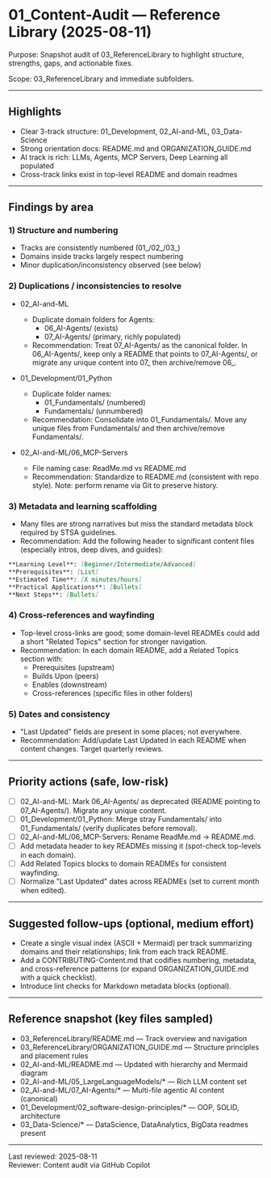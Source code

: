 # 01_Content-Audit — Reference Library (2025-08-11)

Purpose: Snapshot audit of 03_ReferenceLibrary to highlight structure, strengths, gaps, and actionable fixes.

Scope: 03_ReferenceLibrary and immediate subfolders.

---

## Highlights

- Clear 3-track structure: 01_Development, 02_AI-and-ML, 03_Data-Science
- Strong orientation docs: README.md and ORGANIZATION_GUIDE.md
- AI track is rich: LLMs, Agents, MCP Servers, Deep Learning all populated
- Cross-track links exist in top-level README and domain readmes

---

## Findings by area

### 1) Structure and numbering

- Tracks are consistently numbered (01_/02_/03_)
- Domains inside tracks largely respect numbering
- Minor duplication/inconsistency observed (see below)

### 2) Duplications / inconsistencies to resolve

- 02_AI-and-ML
  - Duplicate domain folders for Agents:
    - 06_AI-Agents/ (exists)
    - 07_AI-Agents/ (primary, richly populated)
  - Recommendation: Treat 07_AI-Agents/ as the canonical folder. In 06_AI-Agents/, keep only a README that points to 07_AI-Agents/, or migrate any unique content into 07_ then archive/remove 06_.

- 01_Development/01_Python
  - Duplicate folder names:
    - 01_Fundamentals/ (numbered)
    - Fundamentals/ (unnumbered)
  - Recommendation: Consolidate into 01_Fundamentals/. Move any unique files from Fundamentals/ and then archive/remove Fundamentals/.

- 02_AI-and-ML/06_MCP-Servers
  - File naming case: ReadMe.md vs README.md
  - Recommendation: Standardize to README.md (consistent with repo style). Note: perform rename via Git to preserve history.

### 3) Metadata and learning scaffolding

- Many files are strong narratives but miss the standard metadata block required by STSA guidelines.
- Recommendation: Add the following header to significant content files (especially intros, deep dives, and guides):

```markdown
**Learning Level**: [Beginner/Intermediate/Advanced]
**Prerequisites**: [List]
**Estimated Time**: [X minutes/hours]
**Practical Applications**: [Bullets]
**Next Steps**: [Bullets]
```

### 4) Cross-references and wayfinding

- Top-level cross-links are good; some domain-level READMEs could add a short "Related Topics" section for stronger navigation.
- Recommendation: In each domain README, add a Related Topics section with:
  - Prerequisites (upstream)
  - Builds Upon (peers)
  - Enables (downstream)
  - Cross-references (specific files in other folders)

### 5) Dates and consistency

- "Last Updated" fields are present in some places; not everywhere.
- Recommendation: Add/update Last Updated in each README when content changes. Target quarterly reviews.

---

## Priority actions (safe, low-risk)

- [ ] 02_AI-and-ML: Mark 06_AI-Agents/ as deprecated (README pointing to 07_AI-Agents/). Migrate any unique content.
- [ ] 01_Development/01_Python: Merge stray Fundamentals/ into 01_Fundamentals/ (verify duplicates before removal).
- [ ] 02_AI-and-ML/06_MCP-Servers: Rename ReadMe.md → README.md.
- [ ] Add metadata header to key READMEs missing it (spot-check top-levels in each domain).
- [ ] Add Related Topics blocks to domain READMEs for consistent wayfinding.
- [ ] Normalize "Last Updated" dates across READMEs (set to current month when edited).

---

## Suggested follow-ups (optional, medium effort)

- Create a single visual index (ASCII + Mermaid) per track summarizing domains and their relationships; link from each track README.
- Add a CONTRIBUTING-Content.md that codifies numbering, metadata, and cross-reference patterns (or expand ORGANIZATION_GUIDE.md with a quick checklist).
- Introduce lint checks for Markdown metadata blocks (optional).

---

## Reference snapshot (key files sampled)

- 03_ReferenceLibrary/README.md — Track overview and navigation
- 03_ReferenceLibrary/ORGANIZATION_GUIDE.md — Structure principles and placement rules
- 02_AI-and-ML/README.md — Updated with hierarchy and Mermaid diagram
- 02_AI-and-ML/05_LargeLanguageModels/* — Rich LLM content set
- 02_AI-and-ML/07_AI-Agents/* — Multi-file agentic AI content (canonical)
- 01_Development/02_software-design-principles/* — OOP, SOLID, architecture
- 03_Data-Science/* — DataScience, DataAnalytics, BigData readmes present

---

Last reviewed: 2025-08-11  
Reviewer: Content audit via GitHub Copilot
